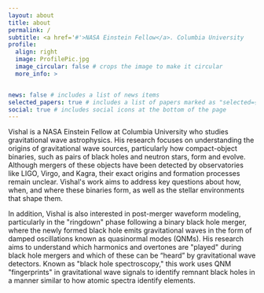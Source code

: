 ```yaml
---
layout: about
title: about
permalink: /
subtitle: <a href='#'>NASA Einstein Fellow</a>. Columbia University
profile:
  align: right
  image: ProfilePic.jpg
  image_circular: false # crops the image to make it circular
  more_info: >


news: false # includes a list of news items
selected_papers: true # includes a list of papers marked as "selected={true}"
social: true # includes social icons at the bottom of the page
---
```


Vishal is a NASA Einstein Fellow at Columbia University who studies gravitational wave astrophysics. His research focuses on understanding the origins of gravitational wave sources, particularly how compact-object binaries, such as pairs of black holes and neutron stars, form and evolve. Although mergers of these objects have been detected by observatories like LIGO, Virgo, and Kagra, their exact origins and formation processes remain unclear. Vishal's work aims to address key questions about how, when, and where these binaries form, as well as the stellar environments that shape them. 

In addition, Vishal is also interested in post-merger waveform modeling, particularly in the "ringdown" phase following a binary black hole merger, where the newly formed black hole emits gravitational waves in the form of damped oscillations known as quasinormal modes (QNMs). His research aims to understand which harmonics and overtones are "played" during black hole mergers and which of these can be “heard” by gravitational wave detectors. Known as "black hole spectroscopy," this work uses QNM "fingerprints" in gravitational wave signals to identify remnant black holes in a manner similar to how atomic spectra identify elements.
